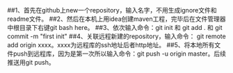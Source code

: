 ##1、首先在github上new一个repository，输入名字，不用生成ignore文件和readme文件。
##2、然后在本机上用idea创建maven工程，完毕后在文件管理器中根目录下右键git bash here。
##3、依次输入命令：git init 和 git add . 和 git commit -m "first init"
##4、关联远程新建的repository，输入命令： git remote add origin xxxx。xxxx为远程库的ssh地址后者http地址。
##5、将本地所有文件push到远程库，因为是第一次所以输入命令：git push -u origin master。后续推送用git push。